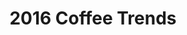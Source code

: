 ---
layout: blog
publisher: Medium
originalurl: https://medium.com/@tylertate/2016-coffee-trends-2103ee2bce7a
title: "2016 Coffee Trends"
snippet: "While coffee professionals gather at the Specialty Coffee Association of America conference in Atlanta this weekend — the annual mecca of the industry — I’m resigned to follow along vicariously via Twitter. One thing that caught my eye today was the National Coffee Association’s study on coffee drinking trends in 2016. The fundamental story it tells is one of change; a new generation ushering in a shift away from a cheap, standardized beverage, towards a more conscientious appreciation of quality, relationship, and shared values. Here are a few points from the study that stood out to me."
category: crema
---